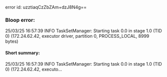 error id: uzztiaqCzZbZAm+dzJ8N4g==
### Bloop error:

25/03/25 16:57:39 INFO TaskSetManager: Starting task 0.0 in stage 1.0 (TID 0) (172.24.62.42, executor driver, partition 0, PROCESS_LOCAL, 8999 bytes)
#### Short summary: 

25/03/25 16:57:39 INFO TaskSetManager: Starting task 0.0 in stage 1.0 (TID 0) (172.24.62.42, executo...